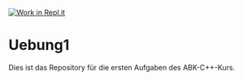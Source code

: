 [![Work in Repl.it](https://classroom.github.com/assets/work-in-replit-14baed9a392b3a25080506f3b7b6d57f295ec2978f6f33ec97e36a161684cbe9.svg)](https://classroom.github.com/online_ide?assignment_repo_id=321701&assignment_repo_type=GroupAssignmentRepo)
# Uebung1

Dies ist das Repository für die ersten Aufgaben des ABK-C++-Kurs.
